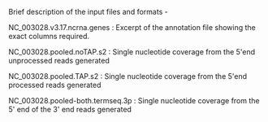 Brief description of the input files and formats - 

NC_003028.v3.17.ncrna.genes       : Excerpt of the annotation file showing the exact columns required.

NC_003028.pooled.noTAP.s2         : Single nucleotide coverage from the 5'end unprocessed reads generated  

NC_003028.pooled.TAP.s2           : Single nucleotide coverage from the 5'end processed reads generated

NC_003028.pooled-both.termseq.3p  : Single nucleotide coverage from the 5' end of the 3' end reads generated
